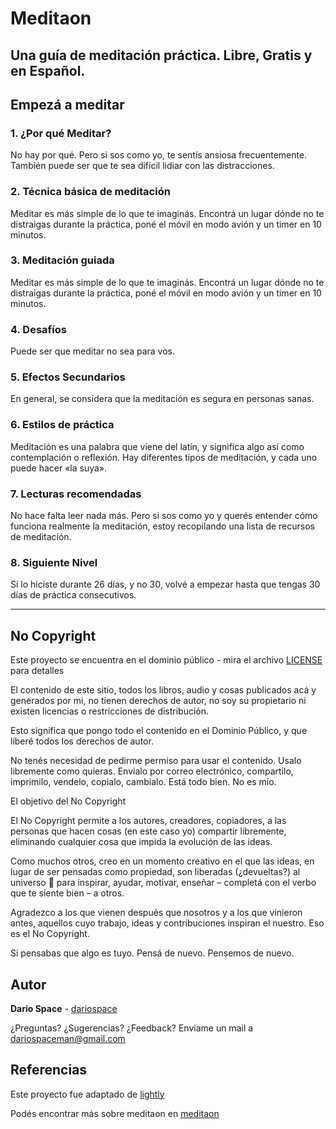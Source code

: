 # Meditaon
## Una guía de meditación práctica. Libre, Gratis y en Español.


## Empezá a meditar

### 1. ¿Por qué Meditar?
No hay por qué. Pero si sos como yo, te sentís ansiosa frecuentemente. También puede ser que te sea difícil lidiar con las distracciones.

### 2. Técnica básica de meditación
Meditar es más simple de lo que te imaginás. Encontrá un lugar dónde no te distraigas durante la práctica, poné el móvil en modo avión y un timer en 10 minutos.

### 3. Meditación guiada
Meditar es más simple de lo que te imaginás. Encontrá un lugar dónde no te distraigas durante la práctica, poné el móvil en modo avión y un timer en 10 minutos.

### 4. Desafíos
Puede ser que meditar no sea para vos.

### 5. Efectos Secundarios
En general, se considera que la meditación es segura  en personas sanas.

### 6. Estilos de práctica
Meditación es una palabra que viene del latín, y significa algo así como contemplación o reflexión. Hay diferentes tipos de meditación, y cada uno puede hacer «la suya».

### 7. Lecturas recomendadas
No hace falta leer nada más. Pero si sos como yo y querés entender cómo funciona realmente la meditación, estoy recopilando una lista de recursos de meditación.

### 8. Siguiente Nivel
Si lo hiciste durante 26 días, y no 30, volvé a empezar hasta que tengas 30 días de práctica consecutivos.


***


## No Copyright
Este proyecto se encuentra en el dominio público - mira el archivo [LICENSE](LICENSE) para detalles

El contenido de este sitio, todos los libros, audio y cosas publicados acá y generados por mi, no tienen derechos de autor, no soy su propietario ni existen licencias o restricciones de distribución.

Esto significa que pongo todo el contenido en el Dominio Público, y que liberé todos los derechos de autor.

No tenés necesidad de pedirme permiso para usar el contenido. Usalo libremente como quieras. Envialo por correo electrónico, compartilo, imprimilo, vendelo, copialo, cambialo. Está todo bien. No es mío.

El objetivo del No Copyright

El No Copyright permite a los autores, creadores, copiadores, a las personas que hacen cosas (en este caso yo) compartir libremente, eliminando cualquier cosa que impida la evolución de las ideas.

Como muchos otros, creo en un momento creativo en el que las ideas, en lugar de ser pensadas como propiedad, son liberadas (¿devueltas?) al universo 🌌 para inspirar, ayudar, motivar, enseñar – completá con el verbo que te siente bien – a otros.

Agradezco a los que vienen después que nosotros y a los que vinieron antes, aquellos cuyo trabajo, ideas y contribuciones inspiran el nuestro. Eso es el No Copyright.

Si pensabas que algo es tuyo. Pensá de nuevo. Pensemos de nuevo.

## Autor
**Dario Space** - [dariospace](https://github.com/dariospace)

¿Preguntas? ¿Sugerencias? ¿Feedback? Enviame un mail a dariospaceman@gmail.com

## Referencias
Este proyecto fue adaptado de [lightly](https://github.com/lightly-io/)

Podés encontrar más sobre meditaon en [meditaon](http://meditaon.com)